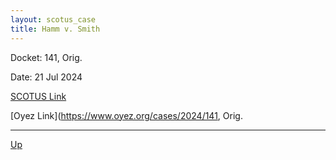 ```yaml
---
layout: scotus_case
title: Hamm v. Smith
---
```


Docket: 141, Orig.

Date: 21 Jul 2024

[SCOTUS Link](https://www.supremecourt.gov/opinions/23pdf/602us1r47_c07d.pdf)

[Oyez Link](https://www.oyez.org/cases/2024/141, Orig.

---

[Up](./README.md)